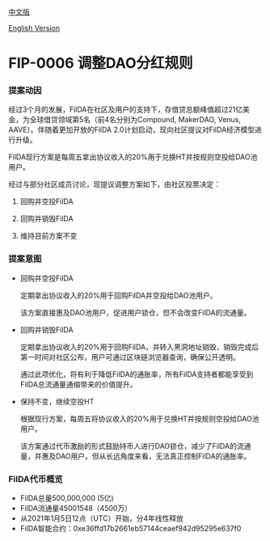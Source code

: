 [中文版](#)

[English Version](#)

# FIP-0006 调整DAO分红规则

### 提案动因

经过3个月的发展，FilDA在社区及用户的支持下，存借贷总额峰值超过21亿美金，为全球借贷领域第5名（前4名分别为Compound, MakerDAO, Venus, AAVE）。伴随着更加开放的FilDA 2.0计划启动，现向社区提议对FilDA经济模型进行升级。



FilDA现行方案是每周五拿出协议收入的20%用于兑换HT并按规则空投给DAO池用户。

经过与部分社区成员讨论，现提议调整方案如下，由社区投票决定：

1. 回购并空投FilDA

2. 回购并销毁FilDA

3. 维持目前方案不变



### 提案意图

- 回购并空投FilDA

  定期拿出协议收入的20%用于回购FilDA并空投给DAO池用户。

  该方案直接惠及DAO池用户，促进用户锁仓，但不会改变FilDA的流通量。



- 回购并销毁FilDA

  定期拿出协议收入的20%用于回购FilDA，并转入黑洞地址销毁，销毁完成后第一时间对社区公布，用户可通过区块链浏览器查询，确保公开透明。

  通过此项优化，将有利于降低FilDA的通胀率，所有FilDA支持者都能享受到FilDA总流通量通缩带来的价值提升。



- 保持不变，继续空投HT

  根据现行方案，每周五将协议收入的20%用于兑换HT并按规则空投给DAO池用户。

  该方案通过代币激励的形式鼓励持币人进行DAO锁仓，减少了FilDA的流通量，并惠及DAO用户。但从长远角度来看，无法真正控制FilDA的通胀率。



### FilDA代币概览

- FilDA总量500,000,000 (5亿)
- FilDA流通量45001548（4500万）
- 从2021年1月5日12点（UTC）开始，分4年线性释放
- FilDA智能合约：0xe36ffd17b2661eb57144ceaef942d95295e637f0
